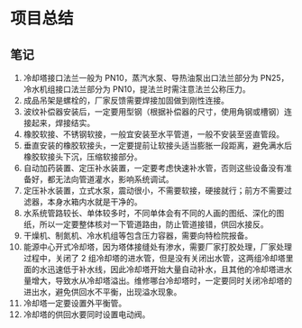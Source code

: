 # 项目总结

## 笔记

1. 冷却塔接口法兰一般为 PN10，蒸汽水泵、导热油泵出口法兰部分为 PN25，冷水机组接口法兰部分为 PN10，提法兰时需注意法兰公称压力。
2. 成品吊架是螺栓的，厂家反馈需要焊接加固做到刚性连接。
3. 波纹补偿器安装后，一定要用型钢（根据补偿器的尺寸，使用角钢或槽钢）连接起来，焊接结实。
4. 橡胶软接、不锈钢软接，一般宜安装至水平管道，一般不安装至竖直管段。
5. 垂直安装的橡胶软接头，一定要提前让软接头适当膨胀一段距离，避免满水后橡胶软接头下沉，压缩软接部分。
6. 自动加药装置、定压补水装置，一定要考虑快速补水管，否则这些设备没有准备好，都无法向管道灌水，影响系统调试。
7. 定压补水装置，立式水泵，震动很小，不需要软接，硬接就行；前方不需要过滤器，本身水箱内水就是干净的。
8. 水系统管路较长、单体较多时，不同单体会有不同的人画的图纸、深化的图纸，所以一定要整体核对一下管道路由，防止管道接错，供回水接反。
9. 干燥机、制氮机、冷水机组等包含压力容器，需要向特检院报备。
10. 能源中心开式冷却塔，因为塔体接缝处有渗水，需要厂家打胶处理，厂家处理过程中，关闭了 2 组冷却塔的进水管，但是没有关闭出水管，这两组冷却塔里面的水迅速低于补水线，因此冷却塔开始大量自动补水，且其他的冷却塔进水量增大，导致水从冷却塔溢出。维修哪台冷却塔时，一定要同时关闭冷却塔的进出水，避免供回水不平衡，出现溢水现象。
11. 冷却塔一定要设置外平衡管。
12. 冷却塔的供回水要同时设置电动阀。

